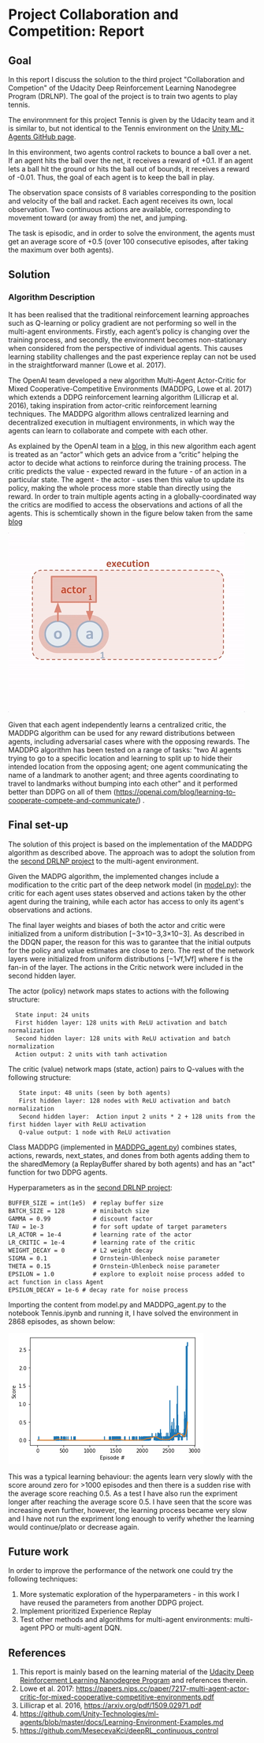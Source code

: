 # Project Collaboration and Competition: Report

## Goal

In this report I discuss the solution to the third project "Collaboration and Competion" of the Udacity Deep Reinforcement Learning Nanodegree Program (DRLNP). The goal of the project is to train two agents to play tennis. 

The environmnent for this project Tennis is given by the Udacity team and it is similar to, but not identical to the Tennis environment on the [Unity ML-Agents GitHub page](https://github.com/Unity-Technologies/ml-agents/blob/master/docs/Learning-Environment-Examples.md).

In this environment, two agents control rackets to bounce a ball over a net. If an agent hits the ball over the net, it receives a reward of +0.1. If an agent lets a ball hit the ground or hits the ball out of bounds, it receives a reward of -0.01. Thus, the goal of each agent is to keep the ball in play.

The observation space consists of 8 variables corresponding to the position and velocity of the ball and racket. Each agent receives its own, local observation. Two continuous actions are available, corresponding to movement toward (or away from) the net, and jumping.

The task is episodic, and in order to solve the environment, the agents must get an average score of +0.5 (over 100 consecutive episodes, after taking the maximum over both agents). 

## Solution
### Algorithm Description

It has been realised that the traditional reinforcement learning approaches such as Q-learning or policy gradient are not performing so well in the multi-agent environments. Firstly, each agent’s policy is changing over the training process, and secondly, the environment becomes non-stationary when considered from the perspective of individual agents. This causes learning stability challenges and the past experience replay can not be used in the straightforward manner (Lowe et al. 2017).

The OpenAI team developed a new algorithm Multi-Agent Actor-Critic for Mixed Cooperative-Competitive Environments (MADDPG, Lowe et al. 2017) which extends a DDPG reinforcement learning algorithm (Lillicrap et al. 2016), taking inspiration from actor-critic reinforcement learning techniques. The MADDPG algorithm allows centralized learning and decentralized execution in multiagent environments, in which way the agents can learn to collaborate and compete with each other.

As explained by the OpenAI team in a [blog](https://openai.com/blog/learning-to-cooperate-compete-and-communicate/), in this new algorithm each agent is treated as an “actor” which gets an advice from a “critic” helping the actor to decide what actions to reinforce during the training process. The critic predicts the value - expected reward in the future - of an action in a particular state. The agent - the actor - uses then this value to update its policy, making the whole process more stable than directly using the reward. In order to train multiple agents acting in a globally-coordinated way the critics are modified to access the observations and actions of all the agents. This is schemtically shown in the figure below taken from the same [blog](https://openai.com/blog/learning-to-cooperate-compete-and-communicate/)

![alt text](nipsdiagram_2.gif)

Given that each agent independently learns a centralized critic, the MADDPG algorithm can be used for any reward distributions between agents, including adversarial cases where with the opposing rewards. The MADDPG algorithm has been tested on a range of tasks: "two AI agents trying to go to a specific location and learning to split up to hide their intended location from the opposing agent; one agent communicating the name of a landmark to another agent; and three agents coordinating to travel to landmarks without bumping into each other" and it performed better than DDPG on all of them (https://openai.com/blog/learning-to-cooperate-compete-and-communicate/) .


## Final set-up

The solution of this project is based on the implementation of the MADDPG algorithm as described above. The approach was to adopt the solution from the [second DRLNP project](https://github.com/MesecevaKci/deepRL_continuous_control) to the multi-agent environment. 

Given the MADPG algorithm, the implemented changes include a modification to the critic part of the deep network model (in [model.py](model.py)): the critic for each agent uses states observed and actions taken by the other agent during the training, while each actor has access to only its agent's observations and actions. 

The final layer weights and biases of both the actor and critic were initialized from a uniform distribution [−3×10−3,3×10−3].  As described in the DDQN paper, the reason for this was to garantee that the initial outputs for the policy and value estimates are close to zero. The rest of the network layers were initialized from uniform distributions [−1√f,1√f] where f is the fan-in of the layer. The actions in the Critic network were included in the second hidden layer. 

 The actor (policy) network maps states to actions with the following structure:
  ```
    State input: 24 units
    First hidden layer: 128 units with ReLU activation and batch normalization
    Second hidden layer: 128 units with ReLU activation and batch normalization
    Action output: 2 units with tanh activation
 ```
 
The critic (value) network maps (state, action) pairs to Q-values with the following structure:
 ```
    State input: 48 units (seen by both agents)
    First hidden layer: 128 nodes with ReLU activation and batch normalization
    Second hidden layer:  Action input 2 units * 2 + 128 units from the first hidden layer with ReLU activation 
    Q-value output: 1 node with ReLU activation
 ```

Class MADDPG (implemented in [MADDPG_agent.py](MADDPG_agent.py)) combines states, actions, rewards, next_states, and dones from both agents adding them to the sharedMemory (a ReplayBuffer shared by both agents) and has an "act" function for two DDPG agents.

Hyperparameters as in the [second DRLNP project](https://github.com/MesecevaKci/deepRL_continuous_control):

```
BUFFER_SIZE = int(1e5)  # replay buffer size
BATCH_SIZE = 128        # minibatch size
GAMMA = 0.99            # discount factor
TAU = 1e-3              # for soft update of target parameters
LR_ACTOR = 1e-4         # learning rate of the actor 
LR_CRITIC = 1e-4        # learning rate of the critic
WEIGHT_DECAY = 0        # L2 weight decay
SIGMA = 0.1             # Ornstein-Uhlenbeck noise parameter
THETA = 0.15            # Ornstein-Uhlenbeck noise parameter
EPSILON = 1.0           # explore to exploit noise process added to act function in class Agent
EPSILON_DECAY = 1e-6 # decay rate for noise process
```

Importing the content from model.py and MADDPG_agent.py to the notebook Tennis.ipynb and running it, I have solved the environment  in 2868 episodes, as shown below:

![alt text](score_final.png)

This was a typical learning behaviour: the agents learn very slowly with the score around zero for >1000 episodes and then there is a sudden rise with the average score reaching 0.5. As a test I have also run the expriment longer after reaching the average score 0.5. I have seen that the score was increasing even further, however, the learning process became very slow and I have not run the expriment long enough to verify whether the learning would continue/plato or decrease again. 



## Future work

In order to improve the performance of the network one could try the following techniques:

1. More systematic exploration of the hyperparameters - in this work I have reused the parameters from another DDPG project. 
2. Implement prioritized Experience Replay
3. Test other methods and algorithms for multi-agent environments: multi-agent PPO or multi-agent DQN. 



## References
1. This report is mainly based on the learning material of the [Udacity Deep Reinforcement Learning Nanodegree Program](https://eu.udacity.com/course/deep-reinforcement-learning-nanodegree--nd893) and references therein.
2. Lowe et al. 2017: https://papers.nips.cc/paper/7217-multi-agent-actor-critic-for-mixed-cooperative-competitive-environments.pdf
3. Lillicrap et al. 2016, https://arxiv.org/pdf/1509.02971.pdf
4. https://github.com/Unity-Technologies/ml-agents/blob/master/docs/Learning-Environment-Examples.md
5. https://github.com/MesecevaKci/deepRL_continuous_control
